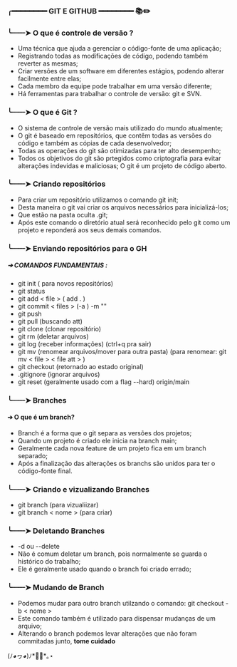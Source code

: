 
### ╭━━━━━━━━ GIT E GITHUB ━━━━━━━━ 📚✏️ 

### ╰┈┈┈➤ O que é controle de versão ? 

* Uma técnica que ajuda a gerenciar o código-fonte de uma aplicação;
* Registrando todas as modificações de código, podendo também reverter as mesmas;
* Criar versões de um software em diferentes estágios, podendo alterar facilmente entre elas;
* Cada membro da equipe pode trabalhar em uma versão diferente;
* Há ferramentas para trabalhar o controle de versão: git e SVN.

### ╰┈┈┈➤ O que é Git ? 

* O sistema de controle de versão mais utilizado do mundo atualmente;
* O git é baseado em repositórios, que contêm todas as versões do código e também as cópias de cada desenvolvedor;
* Todas as operações do git são otimizadas para ter alto desempenho;
* Todos os objetivos do git são prtegidos como criptografia para evitar alterações indevidas e maliciosas;
O git é um projeto de código aberto.

 ### ╰┈┈┈➤ Criando repositórios 
 * Para criar um repositório utilizamos o comando git init;
 * Desta maneira o git vai criar os arquivos necessários para inicializá-los;
 * Que estão na pasta oculta .git;
 * Após este comando o diretório atual será reconhecido pelo git como um projeto e reponderá aos seus demais comandos.

 ### ╰┈┈┈➤ Enviando repositórios para o GH 
  
 ##### ➔ COMANDOS FUNDAMENTAIS :
* git init ( para novos repositórios)
* git status
* git add < file > ( add . <seleciona todos os arquivos>)
* git commit < files > (-a <todos>) -m ""
* git push
* git pull (buscando att)
* git clone (clonar repositório) 
* git rm (deletar arquivos)
* git log (receber informações) (ctrl+q pra sair)
* git mv (renomear arquivos/mover para outra pasta)
  (para renomear: git mv < file > < file att > )
* git checkout <file> (retornado ao estado original)
* .gitignore (ignorar arquivos)
* git reset (geralmente usado com a flag --hard) origin/main

###  ╰┈┈┈➤ Branches
 
  #### ➔ O que é um branch?	
 * Branch é a forma que o git separa as versões dos projetos;
 * Quando um projeto é criado ele inicia na branch main;
 * Geralmente cada nova feature de um projeto fica em um branch separado;
 * Após a finalização das alterações os branchs são unidos para ter o código-fonte final.
 
###  ╰┈┈┈➤ Criando e vizualizando Branches
 * git branch (para vizualiizar)
 * git branch < nome > (para criar)
 
 ###  ╰┈┈┈➤ Deletando Branches
  * -d ou --delete
  * Não é comum deletar um branch, pois normalmente se guarda o histórico do trabalho;
  * Ele é geralmente usado quando o branch foi criado errado;
  
 ###  ╰┈┈┈➤ Mudando de Branch
  * Podemos mudar para outro branch utilzando o comando: git checkout -b < nome > 
  * Este comando também é utilizado para dispensar mudanças de um arquivo;
  * Alterando o branch podemos levar alterações que não foram commitadas junto, **tome cuidado**
 
(ﾉ◕ヮ◕)ﾉ*✲ﾟ*｡⋆





